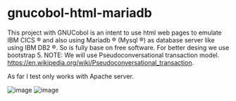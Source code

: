 # gnucobol-html-mariadb
This project with GNUCobol is an intent to use html web pages to emulate IBM CICS ® and also using Mariadb ® (Mysql ®) as database server like using IBM DB2 ®. So is fully base on free software. For better desing we use bootstrap 5.
NOTE: We will use Pseudoconversational transaction model. https://en.wikipedia.org/wiki/Pseudoconversational_transaction.

As far I test only works with Apache server.

![image](https://github.com/user-attachments/assets/a7d18d33-4381-4f04-ad15-4424b0225975)
![image](https://github.com/user-attachments/assets/b3742ef4-5c6d-4593-9f8e-52b71e67bdcf)

